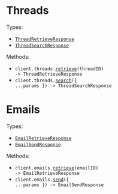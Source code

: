 # Threads

Types:

- <code><a href="./src/resources/threads.ts">ThreadRetrieveResponse</a></code>
- <code><a href="./src/resources/threads.ts">ThreadSearchResponse</a></code>

Methods:

- <code title="get /threads/{threadId}">client.threads.<a href="./src/resources/threads.ts">retrieve</a>(threadID) -> ThreadRetrieveResponse</code>
- <code title="post /threads/search">client.threads.<a href="./src/resources/threads.ts">search</a>({ ...params }) -> ThreadSearchResponse</code>

# Emails

Types:

- <code><a href="./src/resources/emails.ts">EmailRetrieveResponse</a></code>
- <code><a href="./src/resources/emails.ts">EmailSendResponse</a></code>

Methods:

- <code title="get /emails/{emailId}">client.emails.<a href="./src/resources/emails.ts">retrieve</a>(emailID) -> EmailRetrieveResponse</code>
- <code title="post /emails/send">client.emails.<a href="./src/resources/emails.ts">send</a>({ ...params }) -> EmailSendResponse</code>
